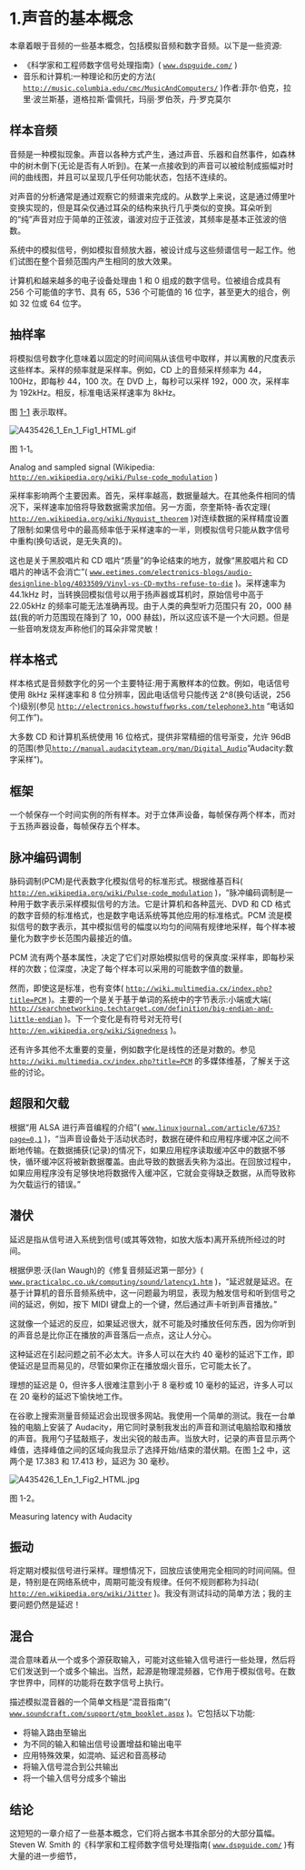 # 1.声音的基本概念

本章着眼于音频的一些基本概念，包括模拟音频和数字音频。以下是一些资源:

*   《科学家和工程师数字信号处理指南》( [`www.dspguide.com/`](http://www.dspguide.com/) )
*   音乐和计算机:一种理论和历史的方法( [`http://music.columbia.edu/cmc/MusicAndComputers/`](http://music.columbia.edu/cmc/MusicAndComputers/) )作者:菲尔·伯克，拉里·波兰斯基，道格拉斯·雷佩托，玛丽·罗伯茨，丹·罗克莫尔

## 样本音频

音频是一种模拟现象。声音以各种方式产生，通过声音、乐器和自然事件，如森林中的树木倒下(无论是否有人听到)。在某一点接收到的声音可以被绘制成振幅对时间的曲线图，并且可以呈现几乎任何功能状态，包括不连续的。

对声音的分析通常是通过观察它的频谱来完成的。从数学上来说，这是通过傅里叶变换实现的，但是耳朵仅通过耳朵的结构来执行几乎类似的变换。耳朵听到的“纯”声音对应于简单的正弦波，谐波对应于正弦波，其频率是基本正弦波的倍数。

系统中的模拟信号，例如模拟音频放大器，被设计成与这些频谱信号一起工作。他们试图在整个音频范围内产生相同的放大效果。

计算机和越来越多的电子设备处理由 1 和 0 组成的数字信号。位被组合成具有 256 个可能值的字节、具有 65，536 个可能值的 16 位字，甚至更大的组合，例如 32 位或 64 位字。

## 抽样率

将模拟信号数字化意味着以固定的时间间隔从该信号中取样，并以离散的尺度表示这些样本。采样的频率就是采样率。例如，CD 上的音频采样频率为 44，100Hz，即每秒 44，100 次。在 DVD 上，每秒可以采样 192，000 次，采样率为 192kHz。相反，标准电话采样速率为 8kHz。

图 [1-1](#Fig1) 表示取样。

![A435426_1_En_1_Fig1_HTML.gif](A435426_1_En_1_Fig1_HTML.gif)

图 1-1。

Analog and sampled signal (Wikipedia: [`http://en.wikipedia.org/wiki/Pulse-code_modulation`](http://en.wikipedia.org/wiki/Pulse-code_modulation) )

采样率影响两个主要因素。首先，采样率越高，数据量越大。在其他条件相同的情况下，采样速率加倍将导致数据需求加倍。另一方面，奈奎斯特-香农定理( [`http://en.wikipedia.org/wiki/Nyquist_theorem`](http://en.wikipedia.org/wiki/Nyquist_theorem) )对连续数据的采样精度设置了限制:如果信号中的最高频率低于采样速率的一半，则模拟信号只能从数字信号中重构(换句话说，是无失真的)。

这也是关于黑胶唱片和 CD 唱片“质量”的争论结束的地方，就像“黑胶唱片和 CD 唱片的神话不会消亡”( [`www.eetimes.com/electronics-blogs/audio-designline-blog/4033509/Vinyl-vs-CD-myths-refuse-to-die`](http://www.eetimes.com/electronics-blogs/audio-designline-blog/4033509/Vinyl-vs-CD-myths-refuse-to-die) )。采样速率为 44.1kHz 时，当转换回模拟信号以用于扬声器或耳机时，原始信号中高于 22.05kHz 的频率可能无法准确再现。由于人类的典型听力范围只有 20，000 赫兹(我的听力范围现在降到了 10，000 赫兹)，所以这应该不是一个大问题。但是一些音响发烧友声称他们的耳朵非常灵敏！

## 样本格式

样本格式是音频数字化的另一个主要特征:用于离散样本的位数。例如，电话信号使用 8kHz 采样速率和 8 位分辨率，因此电话信号只能传送 2^8(换句话说，256 个)级别(参见 [`http://electronics.howstuffworks.com/telephone3.htm`](http://electronics.howstuffworks.com/telephone3.htm) “电话如何工作”)。

大多数 CD 和计算机系统使用 16 位格式，提供非常精细的信号渐变，允许 96dB 的范围(参见[`http://manual.audacityteam.org/man/Digital_Audio`](http://manual.audacityteam.org/man/Digital_Audio)“Audacity:数字采样”)。

## 框架

一个帧保存一个时间实例的所有样本。对于立体声设备，每帧保存两个样本，而对于五扬声器设备，每帧保存五个样本。

## 脉冲编码调制

脉码调制(PCM)是代表数字化模拟信号的标准形式。根据维基百科( [`http://en.wikipedia.org/wiki/Pulse-code_modulation`](http://en.wikipedia.org/wiki/Pulse-code_modulation) )，“脉冲编码调制是一种用于数字表示采样模拟信号的方法。它是计算机和各种蓝光、DVD 和 CD 格式的数字音频的标准格式，也是数字电话系统等其他应用的标准格式。PCM 流是模拟信号的数字表示，其中模拟信号的幅度以均匀的间隔有规律地采样，每个样本被量化为数字步长范围内最接近的值。

PCM 流有两个基本属性，决定了它们对原始模拟信号的保真度:采样率，即每秒采样的次数；位深度，决定了每个样本可以采用的可能数字值的数量。

然而，即使这是标准，也有变体( [`http://wiki.multimedia.cx/index.php?title=PCM`](http://wiki.multimedia.cx/index.php?title=PCM) )。主要的一个是关于基于单词的系统中的字节表示:小端或大端( [`http://searchnetworking.techtarget.com/definition/big-endian-and-little-endian`](http://searchnetworking.techtarget.com/definition/big-endian-and-little-endian) )。下一个变化是有符号对无符号( [`http://en.wikipedia.org/wiki/Signedness`](http://en.wikipedia.org/wiki/Signedness) )。

还有许多其他不太重要的变量，例如数字化是线性的还是对数的。参见 [`http://wiki.multimedia.cx/index.php?title=PCM`](http://wiki.multimedia.cx/index.php?title=PCM) 的多媒体维基，了解关于这些的讨论。

## 超限和欠载

根据“用 ALSA 进行声音编程的介绍”( [`www.linuxjournal.com/article/6735?page=0,1`](http://www.linuxjournal.com/article/6735?page=0,1) )，“当声音设备处于活动状态时，数据在硬件和应用程序缓冲区之间不断地传输。在数据捕获(记录)的情况下，如果应用程序读取缓冲区中的数据不够快，循环缓冲区将被新数据覆盖。由此导致的数据丢失称为溢出。在回放过程中，如果应用程序没有足够快地将数据传入缓冲区，它就会变得缺乏数据，从而导致称为欠载运行的错误。”

## 潜伏

延迟是指从信号进入系统到信号(或其等效物，如放大版本)离开系统所经过的时间。

根据伊恩·沃(Ian Waugh)的《修复音频延迟第一部分》( [`www.practicalpc.co.uk/computing/sound/latency1.htm`](http://www.practicalpc.co.uk/computing/sound/latency1.htm) )，“延迟就是延迟。在基于计算机的音乐音频系统中，这一问题最为明显，表现为触发信号和听到信号之间的延迟，例如，按下 MIDI 键盘上的一个键，然后通过声卡听到声音播放。”

这就像一个延迟的反应，如果延迟很大，就不可能及时播放任何东西，因为你听到的声音总是比你正在播放的声音落后一点点，这让人分心。

这种延迟在引起问题之前不必太大。许多人可以在大约 40 毫秒的延迟下工作，即使延迟是显而易见的，尽管如果你正在播放烟火音乐，它可能太长了。

理想的延迟是 0，但许多人很难注意到小于 8 毫秒或 10 毫秒的延迟，许多人可以在 20 毫秒的延迟下愉快地工作。

在谷歌上搜索测量音频延迟会出现很多网站。我使用一个简单的测试。我在一台单独的电脑上安装了 Audacity，用它同时录制我发出的声音和测试电脑拾取和播放的声音。我用勺子猛敲瓶子，发出尖锐的敲击声。当放大时，记录的声音显示两个峰值，选择峰值之间的区域向我显示了选择开始/结束的潜伏期。在图 [1-2](#Fig2) 中，这两个是 17.383 和 17.413 秒，延迟为 30 毫秒。

![A435426_1_En_1_Fig2_HTML.jpg](A435426_1_En_1_Fig2_HTML.jpg)

图 1-2。

Measuring latency with Audacity

## 振动

将定期对模拟信号进行采样。理想情况下，回放应该使用完全相同的时间间隔。但是，特别是在网络系统中，周期可能没有规律。任何不规则都称为抖动( [`http://en.wikipedia.org/wiki/Jitter`](http://en.wikipedia.org/wiki/Jitter) )。我没有测试抖动的简单方法；我的主要问题仍然是延迟！

## 混合

混合意味着从一个或多个源获取输入，可能对这些输入信号进行一些处理，然后将它们发送到一个或多个输出。当然，起源是物理混频器，它作用于模拟信号。在数字世界中，同样的功能将在数字信号上执行。

描述模拟混音器的一个简单文档是“混音指南”( [`www.soundcraft.com/support/gtm_booklet.aspx`](http://www.soundcraft.com/support/gtm_booklet.aspx) )。它包括以下功能:

*   将输入路由至输出
*   为不同的输入和输出信号设置增益和输出电平
*   应用特殊效果，如混响、延迟和音高移动
*   将输入信号混合到公共输出
*   将一个输入信号分成多个输出

## 结论

这短短的一章介绍了一些基本概念，它们将占据本书其余部分的大部分篇幅。Steven W. Smith 的《科学家和工程师数字信号处理指南( [`www.dspguide.com/`](http://www.dspguide.com/) )有大量的进一步细节，
